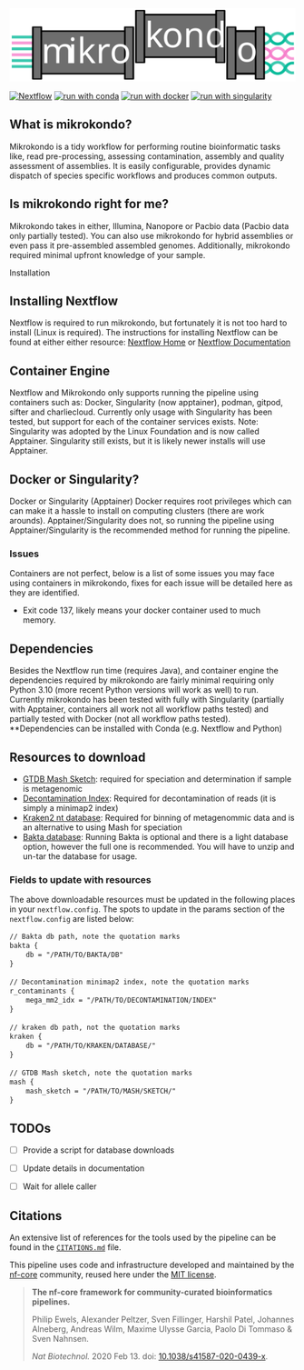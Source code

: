 ![Logo](docs/images/20230630_Mikrokondo-logo_v4.svg)

<!-- [![Cite with Zenodo](http://img.shields.io/badge/DOI-10.5281/zenodo.XXXXXXX-1073c8?labelColor=000000)](https://doi.org/10.5281/zenodo.XXXXXXX) -->

[![Nextflow](https://img.shields.io/badge/nextflow%20DSL2-%E2%89%A522.10.1-23aa62.svg)](https://www.nextflow.io/)
[![run with conda](http://img.shields.io/badge/run%20with-conda-3EB049?labelColor=000000&logo=anaconda)](https://docs.conda.io/en/latest/)
[![run with docker](https://img.shields.io/badge/run%20with-docker-0db7ed?labelColor=000000&logo=docker)](https://www.docker.com/)
[![run with singularity](https://img.shields.io/badge/run%20with-singularity-1d355c.svg?labelColor=000000)](https://sylabs.io/docs/)
<!-- [![Launch on Nextflow Tower](https://img.shields.io/badge/Launch%20%F0%9F%9A%80-Nextflow%20Tower-%234256e7)](https://tower.nf/launch?pipeline=https://github.com/mk-kondo/mikrokondo) -->

## What is mikrokondo?
Mikrokondo is a tidy workflow for performing routine bioinformatic tasks like, read pre-processing, assessing contamination, assembly and quality assessment of assemblies. It is easily configurable, provides dynamic dispatch of species specific workflows and produces common outputs.

## Is mikrokondo right for me?
Mikrokondo takes in either, Illumina, Nanopore or Pacbio data (Pacbio data only partially tested). You can also use mikrokondo for hybrid assemblies or even pass it pre-assembled assembled genomes. Additionally, mikrokondo required minimal upfront knowledge of your sample.

 Installation

## Installing Nextflow
Nextflow is required to run mikrokondo, but fortunately it is not too hard to install (Linux is required). The instructions for installing Nextflow can be found at either either resource: [Nextflow Home](https://www.nextflow.io/) or  [Nextflow Documentation](https://www.nextflow.io/docs/latest/getstarted.html#installation)

## Container Engine
Nextflow and Mikrokondo only supports running the pipeline using containers such as: Docker, Singularity (now apptainer), podman, gitpod, sifter and charliecloud. Currently only usage with Singularity has been tested, but support for each of the container services exists. Note: Singularity was adopted by the Linux Foundation and is now called Apptainer. Singularity still exists, but it is likely newer installs will use Apptainer.

## Docker or Singularity?
Docker or Singularity (Apptainer) Docker requires root privileges which can can make it a hassle to install on computing clusters (there are work arounds). Apptainer/Singularity does not, so running the pipeline using Apptainer/Singularity is the recommended method for running the pipeline.

### Issues
Containers are not perfect, below is a list of some issues you may face using containers in mikrokondo, fixes for each issue will be detailed here as they are identified.
- Exit code 137, likely means your docker container used to much memory.

## Dependencies
Besides the Nextflow run time (requires Java), and container engine the dependencies required by mikrokondo are fairly minimal requiring only Python 3.10 (more recent Python versions will work as well) to run. Currently mikrokondo has been tested with fully with Singularity (partially with Apptainer, containers all work not all workflow paths tested) and partially tested with Docker (not all workflow paths tested). **Dependencies can be installed with Conda (e.g. Nextflow and Python)


## Resources to download
- [GTDB Mash Sketch](https://zenodo.org/record/8408361): required for speciation and determination if sample is metagenomic
- [Decontamination Index](https://zenodo.org/record/8408557): Required for decontamination of reads (it is simply a minimap2 index)
- [Kraken2 nt database](https://benlangmead.github.io/aws-indexes/k2): Required for binning of metagenommic data and is an alternative to using Mash for speciation
- [Bakta database](https://zenodo.org/record/7669534): Running Bakta is optional and there is a light database option, however the full one is recommended. You will have to unzip and un-tar the database for usage.

### Fields to update with resources
The above downloadable resources must be updated in the following places in your `nextflow.config`. The spots to update in the params section of the `nextflow.config` are listed below:

```
// Bakta db path, note the quotation marks
bakta {
    db = "/PATH/TO/BAKTA/DB"
}

// Decontamination minimap2 index, note the quotation marks
r_contaminants {
    mega_mm2_idx = "/PATH/TO/DECONTAMINATION/INDEX"
}

// kraken db path, not the quotation marks
kraken {
    db = "/PATH/TO/KRAKEN/DATABASE/"
}

// GTDB Mash sketch, note the quotation marks
mash {
    mash_sketch = "/PATH/TO/MASH/SKETCH/"
}

```

## TODOs
- [ ] Provide a script for database downloads
- [ ] Update details in documentation
- [ ] Wait for allele caller


## Citations

<!-- TODO nf-core: Add citation for pipeline after first release. Uncomment lines below and update Zenodo doi and badge at the top of this file. -->
<!-- If you use  mk-kondo/mikrokondo for your analysis, please cite it using the following doi: [10.5281/zenodo.XXXXXX](https://doi.org/10.5281/zenodo.XXXXXX) -->

<!-- TODO nf-core: Add bibliography of tools and data used in your pipeline -->

An extensive list of references for the tools used by the pipeline can be found in the [`CITATIONS.md`](CITATIONS.md) file.

This pipeline uses code and infrastructure developed and maintained by the [nf-core](https://nf-co.re) community, reused here under the [MIT license](https://github.com/nf-core/tools/blob/master/LICENSE).

> **The nf-core framework for community-curated bioinformatics pipelines.**
>
> Philip Ewels, Alexander Peltzer, Sven Fillinger, Harshil Patel, Johannes Alneberg, Andreas Wilm, Maxime Ulysse Garcia, Paolo Di Tommaso & Sven Nahnsen.
>
> _Nat Biotechnol._ 2020 Feb 13. doi: [10.1038/s41587-020-0439-x](https://dx.doi.org/10.1038/s41587-020-0439-x).
